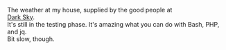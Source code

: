 The weather at my house, supplied by the good people at 
<br><a href="https://darksky.net/poweredby/"> Dark Sky</a>.
<br>
It's still in the testing phase. It's amazing what you can do with Bash, PHP, and jq.
<br>
Bit slow, though.
